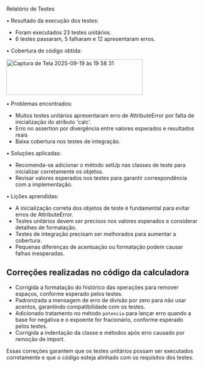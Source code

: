 Relatório de Testes

• Resultado da execução dos testes:
  - Foram executados 23 testes unitários.
  - 6 testes passaram, 5 falharam e 12 apresentaram erros.

• Cobertura de código obtida:


<img width="358" height="94" alt="Captura de Tela 2025-09-19 às 19 58 31" src="https://github.com/user-attachments/assets/52ea673e-b2ba-4bb7-9620-15557fa89ddf" />


• Problemas encontrados:
  - Muitos testes unitários apresentaram erro de AttributeError por falta de inicialização do atributo 'calc'.
  - Erro no assertion por divergência entre valores esperados e resultados reais 
  - Baixa cobertura nos testes de integração.

• Soluções aplicadas:
  - Recomenda-se adicionar o método setUp nas classes de teste para inicializar corretamente os objetos.
  - Revisar valores esperados nos testes para garantir correspondência com a implementação.

• Lições aprendidas:
  - A inicialização correta dos objetos de teste é fundamental para evitar erros de AttributeError.
  - Testes unitários devem ser precisos nos valores esperados e considerar detalhes de formatação.
  - Testes de integração precisam ser melhorados para aumentar a cobertura.
  - Pequenas diferenças de acentuação ou formatação podem causar falhas inesperadas.

## Correções realizadas no código da calculadora

- Corrigida a formatação do histórico das operações para remover espaços, conforme esperado pelos testes.
- Padronizada a mensagem de erro de divisão por zero para não usar acentos, garantindo compatibilidade com os testes.
- Adicionado tratamento no método `potencia` para lançar erro quando a base for negativa e o expoente for fracionário, conforme esperado pelos testes.
- Corrigida a indentação da classe e métodos após erro causado por remoção de import.

Essas correções garantem que os testes unitários possam ser executados corretamente e que o código esteja alinhado com os requisitos dos testes.
